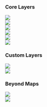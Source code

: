 ### Core Layers

<div>
  <div class="thumb">
    <div class="bg-black" data-title="Flights at Heathrow" data-name="LineLayer">
      <a href="#/examples/core-layers/line-layer">
        <img src="images/demo-thumb-line.jpg" />
      </a>
      </div>
  </div>
  <div class="thumb">
    <div class="bg-black" data-title="Road Safety in UK" data-name="HexagonLayer">
      <a href="#/examples/core-layers/hexagon-layer">
        <img src="images/demo-thumb-heatmap.jpg" />
      </a>
      </div>
  </div>
  <div class="thumb">
    <div data-title="Vancouver Property Value" data-name="GeoJsonLayer">
      <a href="#/examples/core-layers/geojson-layer">
        <img src="images/demo-thumb-geojson.jpg" />
      </a>
    </div>
  </div>
  <div class="thumb">
    <div class="bg-black" data-title="Access Public Transit in California" data-name="ScreenGridLayer">
      <a href="#/examples/core-layers/screen-grid-layer">
        <img src="images/demo-thumb-screengrid.jpg" />
      </a>
    </div>
  </div>
  <div class="thumb">
    <div data-title="US County-to-County Migration" data-name="ArcLayer">
      <a href="#/examples/core-layers/arc-layer">
        <img src="images/demo-thumb-arc.jpg" />
      </a>
    </div>
  </div>
  <div class="thumb">
    <div data-title="Every Person in NYC" data-name="ScatterplotLayer">
      <a href="#/examples/core-layers/scatterplot-layer">
        <img src="images/demo-thumb-scatterplot.jpg" />
      </a>
    </div>
  </div>
</div>

### Custom Layers

<div>
  <div class="thumb">
    <div data-title="US County-to-County Migration" data-name="BrushingLayer">
      <a href="#/examples/custom-layers/brushing-layer">
        <img src="images/demo-thumb-brushing.jpg" />
      </a>
    </div>
  </div>
  <div class="thumb">
    <div class="bg-black" data-title="Taxi Trips in NYC" data-name="TripsLayer">
      <a href="#/examples/custom-layers/trip-routes">
        <img src="images/demo-thumb-trip.jpg" />
      </a>
      </div>
  </div>
</div>

### Beyond Maps

<div>
  <div class="thumb">
    <div data-title="3D Surface Explorer" data-name="PlotLayer">
      <a href="#/examples/beyond-maps/3d-surface-explorer">
        <img src="images/demo-thumb-plot.jpg" />
      </a>
      </div>
  </div>
  <div class="thumb">
    <div data-title="3D Indoor Scan" data-name="PointCloudLayer">
      <a href="https://gnavvy.github.io/point-cloud-example/" target="_blank">
        <img src="images/demo-thumb-point-cloud.jpg" />
      </a>
    </div>
  </div>
</div>
